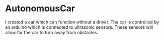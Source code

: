 # AutonomousCar
I created a car which can function without a driver.
The car is controlled by an arduino which is connected to ultrasonic sensors.
These sensors will allow for the car to turn away from obstacles.
